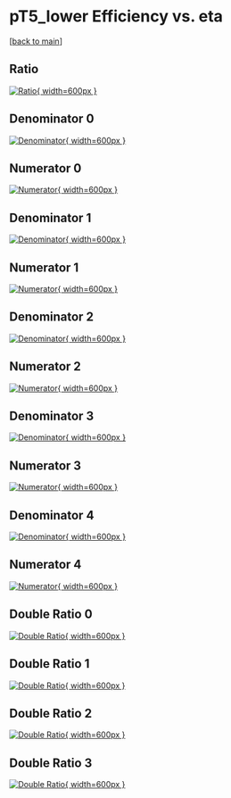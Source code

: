 # pT5_lower Efficiency vs. eta

[[back to main](./)]



## Ratio

[![Ratio](../mtv/var/pT5_lower_loweta_211_1_eff_eta.png){ width=600px }](../mtv/var/pT5_lower_loweta_211_1_eff_eta.pdf)

## Denominator 0

[![Denominator](../mtv/den/pT5_lower_loweta_211_1_eff_eta_den0.png){ width=600px }](../mtv/den/pT5_lower_loweta_211_1_eff_eta_den0.pdf)

## Numerator 0

[![Numerator](../mtv/num/pT5_lower_loweta_211_1_eff_eta_num0.png){ width=600px }](../mtv/num/pT5_lower_loweta_211_1_eff_eta_num0.pdf)

## Denominator 1

[![Denominator](../mtv/den/pT5_lower_loweta_211_1_eff_eta_den1.png){ width=600px }](../mtv/den/pT5_lower_loweta_211_1_eff_eta_den1.pdf)

## Numerator 1

[![Numerator](../mtv/num/pT5_lower_loweta_211_1_eff_eta_num1.png){ width=600px }](../mtv/num/pT5_lower_loweta_211_1_eff_eta_num1.pdf)

## Denominator 2

[![Denominator](../mtv/den/pT5_lower_loweta_211_1_eff_eta_den2.png){ width=600px }](../mtv/den/pT5_lower_loweta_211_1_eff_eta_den2.pdf)

## Numerator 2

[![Numerator](../mtv/num/pT5_lower_loweta_211_1_eff_eta_num2.png){ width=600px }](../mtv/num/pT5_lower_loweta_211_1_eff_eta_num2.pdf)

## Denominator 3

[![Denominator](../mtv/den/pT5_lower_loweta_211_1_eff_eta_den3.png){ width=600px }](../mtv/den/pT5_lower_loweta_211_1_eff_eta_den3.pdf)

## Numerator 3

[![Numerator](../mtv/num/pT5_lower_loweta_211_1_eff_eta_num3.png){ width=600px }](../mtv/num/pT5_lower_loweta_211_1_eff_eta_num3.pdf)

## Denominator 4

[![Denominator](../mtv/den/pT5_lower_loweta_211_1_eff_eta_den4.png){ width=600px }](../mtv/den/pT5_lower_loweta_211_1_eff_eta_den4.pdf)

## Numerator 4

[![Numerator](../mtv/num/pT5_lower_loweta_211_1_eff_eta_num4.png){ width=600px }](../mtv/num/pT5_lower_loweta_211_1_eff_eta_num4.pdf)

## Double Ratio 0

[![Double Ratio](../mtv/ratio/pT5_lower_loweta_211_1_eff_eta_ratio0.png){ width=600px }](../mtv/ratio/pT5_lower_loweta_211_1_eff_eta_ratio0.pdf)

## Double Ratio 1

[![Double Ratio](../mtv/ratio/pT5_lower_loweta_211_1_eff_eta_ratio1.png){ width=600px }](../mtv/ratio/pT5_lower_loweta_211_1_eff_eta_ratio1.pdf)

## Double Ratio 2

[![Double Ratio](../mtv/ratio/pT5_lower_loweta_211_1_eff_eta_ratio2.png){ width=600px }](../mtv/ratio/pT5_lower_loweta_211_1_eff_eta_ratio2.pdf)

## Double Ratio 3

[![Double Ratio](../mtv/ratio/pT5_lower_loweta_211_1_eff_eta_ratio3.png){ width=600px }](../mtv/ratio/pT5_lower_loweta_211_1_eff_eta_ratio3.pdf)


